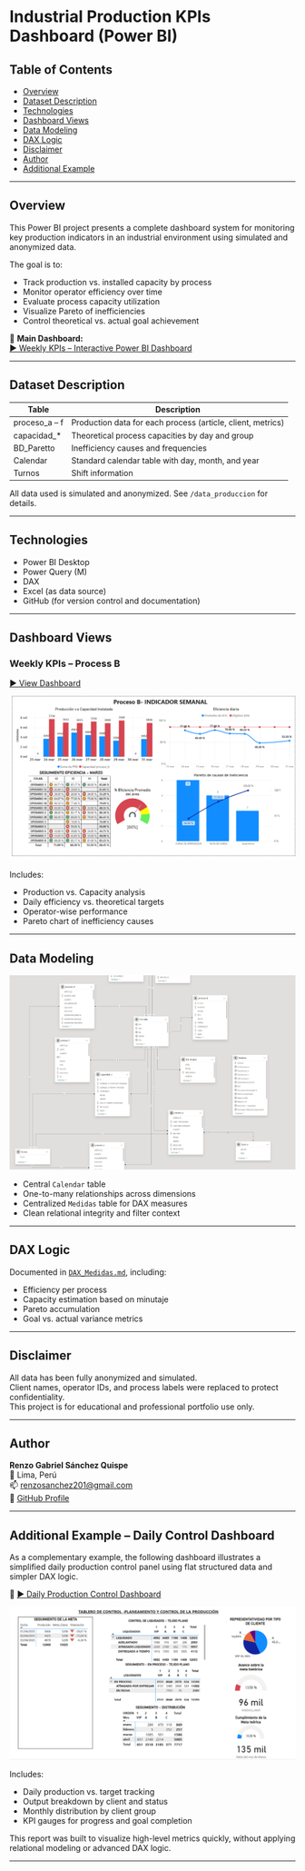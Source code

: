 # Industrial Production KPIs Dashboard (Power BI)

## Table of Contents

- [Overview](#overview)
- [Dataset Description](#dataset-description)
- [Technologies](#technologies)
- [Dashboard Views](#dashboard-views)
- [Data Modeling](#data-modeling)
- [DAX Logic](#dax-logic)
- [Disclaimer](#disclaimer)
- [Author](#author)
- [Additional Example](#additional-example---daily-control-dashboard)

---

## Overview

This Power BI project presents a complete dashboard system for monitoring key production indicators in an industrial environment using simulated and anonymized data.

The goal is to:
- Track production vs. installed capacity by process
- Monitor operator efficiency over time
- Evaluate process capacity utilization
- Visualize Pareto of inefficiencies
- Control theoretical vs. actual goal achievement

🔗 **Main Dashboard:**  
[▶️ Weekly KPIs – Interactive Power BI Dashboard](https://app.powerbi.com/view?r=eyJrIjoiMzAxMjAyYzctMGM5My00NDk3LTg4NjAtN2I4ZmE4MDgwZjZkIiwidCI6IjdmMDBjMGNjLTE3NzgtNDBlOS1iMTAzLWU2N2Q1MGE0NWMwZSJ9)

---

## Dataset Description

| Table            | Description                                                  |
|------------------|--------------------------------------------------------------|
| proceso_a – f    | Production data for each process (article, client, metrics)  |
| capacidad_*      | Theoretical process capacities by day and group              |
| BD_Paretto       | Inefficiency causes and frequencies                          |
| Calendar         | Standard calendar table with day, month, and year            |
| Turnos           | Shift information                                            |

All data used is simulated and anonymized. See `/data_produccion` for details.

---

## Technologies

- Power BI Desktop
- Power Query (M)
- DAX
- Excel (as data source)
- GitHub (for version control and documentation)

---

## Dashboard Views

### Weekly KPIs – Process B  
[▶️ View Dashboard](https://app.powerbi.com/view?r=eyJrIjoiMzAxMjAyYzctMGM5My00NDk3LTg4NjAtN2I4ZmE4MDgwZjZkIiwidCI6IjdmMDBjMGNjLTE3NzgtNDBlOS1iMTAzLWU2N2Q1MGE0NWMwZSJ9)

![Weekly KPI](./screenshots/dashboard_kpi_semanal.png)

Includes:
- Production vs. Capacity analysis
- Daily efficiency vs. theoretical targets
- Operator-wise performance
- Pareto chart of inefficiency causes

---

## Data Modeling

![Data Model](./screenshots/modelo_relacional_powerbi.png)

- Central `Calendar` table  
- One-to-many relationships across dimensions  
- Centralized `Medidas` table for DAX measures  
- Clean relational integrity and filter context  

---

## DAX Logic

Documented in [`DAX_Medidas.md`](./DAX_Medidas.md), including:

- Efficiency per process
- Capacity estimation based on minutaje
- Pareto accumulation
- Goal vs. actual variance metrics

---

## Disclaimer

All data has been fully anonymized and simulated.  
Client names, operator IDs, and process labels were replaced to protect confidentiality.  
This project is for educational and professional portfolio use only.

---

## Author

**Renzo Gabriel Sánchez Quispe**  
📍 Lima, Perú  
📫 renzosanchez201@gmail.com  
🔗 [GitHub Profile](https://github.com/renzosan25)

---

## Additional Example – Daily Control Dashboard

As a complementary example, the following dashboard illustrates a simplified daily production control panel using flat structured data and simpler DAX logic.

🔗 [▶️ Daily Production Control Dashboard](https://app.powerbi.com/view?r=eyJrIjoiYzlkMmRhNGEtZWUwYy00MWNmLWE5YTItZGFiMjVlMmZlNTNlIiwidCI6IjdmMDBjMGNjLTE3NzgtNDBlOS1iMTAzLWU2N2Q1MGE0NWMwZSJ9)

![Production Control](./screenshots/dashboard_control_salidas.png)

Includes:
- Daily production vs. target tracking
- Output breakdown by client and status
- Monthly distribution by client group
- KPI gauges for progress and goal completion

This report was built to visualize high-level metrics quickly, without applying relational modeling or advanced DAX logic.

---

